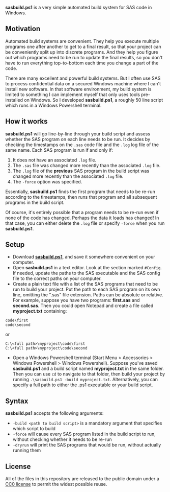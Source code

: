 **sasbuild.ps1** is a very simple automated build system for SAS code in Windows.

## Motivation

Automated build systems are convenient. They help you execute multiple programs one after another to get to a final result, so that your project can be conveniently split up into discrete programs. And they help you figure out which programs need to be run to update the final results, so you don't have to run everything top-to-bottom each time you change a part of the code.

There are many excellent and powerful build systems. But I often use SAS to process confidential data on a secured Windows machine where I can't install new software. In that software environment, my build system is limited to something I can implement myself that only uses tools pre-installed on Windows. So I developed **sasbuild.ps1**, a roughly 50 line script which runs in a Windows Powershell terminal.

## How it works

**sasbuild.ps1** will go line-by-line through your build script and assess whether the SAS program on each line needs to be run. It decides by checking the timestamps on the `.sas` code file and the `.log` log file of the same name. Each SAS program is run if and only if:

1. It does not have an associated `.log` file.
2. The `.sas` file was changed more recently than the associated `.log` file.
3. The `.log` file of the **previous** SAS program in the build script was changed more recently than the associated `.log` file.
4. The `-force` option was specified.

Essentially, **sasbuild.ps1** finds the first program that needs to be re-run according to the timestamps, then runs that program and all subsequent programs in the build script.

Of course, it's entirely possible that a program needs to be re-run even if none of the code has changed. Perhaps the data it loads has changed! In that case, you can either delete the `.log` file or specify `-force` when you run **sasbuild.ps1**.

## Setup

* Download [**sasbuild.ps1**](https://raw.githubusercontent.com/michaelstepner/sasbuild/master/sasbuild.ps1), and save it somewhere convenient on your computer.
* Open **sasbuild.ps1** in a text editor. Look at the section marked `#Config`. If needed, update the paths to the SAS executable and the SAS config file to the correct paths on your computer.
* Create a plain text file with a list of the SAS programs that need to be run to build your project. Put the path to each SAS program on its own line, omitting the ".sas" file extension. Paths can be absolute or relative. For example, suppose you have two programs: **first.sas** and **second.sas**. Then you could open Notepad and create a file called **myproject.txt** containing:

```
code\first
code\second
```

or

```
C:\<full path>\myproject\code\first
C:\<full path>\myproject\code\second
```

* Open a Windows Powershell terminal (Start Menu > Accessories > Windows Powershell > Windows Powershell). Suppose you've saved **sasbuild.ps1** and a build script named **myproject.txt** in the same folder. Then you can use `cd` to navigate to that folder, then build your project by running `.\sasbuild.ps1 -build myproject.txt`. Alternatively, you can specify a full path to either the .ps1 executable or your build script.

## Syntax

**sasbuild.ps1** accepts the following arguments:

* `-build <path to build script>` is a mandatory argument that specifies which script to build
* `-force` will cause every SAS program listed in the build script to run, without checking whether it needs to be re-run
* `-dryrun` will print the SAS programs that would be run, without actually running them

## License

All of the files in this repository are released to the public domain under a [CC0 license](https://creativecommons.org/publicdomain/zero/1.0/) to permit the widest possible reuse.